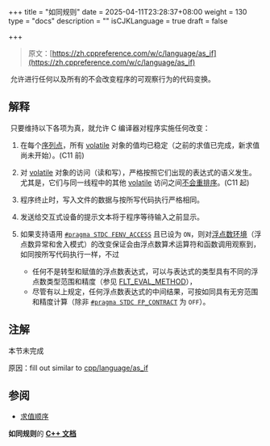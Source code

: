 +++
title = "如同规则"
date = 2025-04-11T23:28:37+08:00
weight = 130
type = "docs"
description = ""
isCJKLanguage = true
draft = false

+++

> 原文：[https://zh.cppreference.com/w/c/language/as_if](https://zh.cppreference.com/w/c/language/as_if)

​	允许进行任何以及所有的不会改变程序的可观察行为的代码变换。

## 解释

​	只要维持以下各项为真，就允许 C 编译器对程序实施任何改变：

1) 在每个[序列点](https://zh.cppreference.com/w/c/language/eval_order)，所有 [volatile](https://zh.cppreference.com/w/c/language/volatile) 对象的值均已稳定（之前的求值已完成，新求值尚未开始）。(C11 前)
1) 对 [volatile](https://zh.cppreference.com/w/c/language/volatile) 对象的访问（读和写），严格按照它们出现的表达式的语义发生。尤其是，它们与同一线程中的其他 [volatile](https://zh.cppreference.com/w/c/language/volatile) 访问之间[不会重排序](https://zh.cppreference.com/w/c/atomic/memory_order)。(C11 起)

2) 程序终止时，写入文件的数据与按所写代码执行严格相同。
3) 发送给交互式设备的提示文本将于程序等待输入之前显示。
4) 如果支持语用 [`#pragma STDC FENV_ACCESS`](https://zh.cppreference.com/w/c/preprocessor/impl#.E6.A0.87.E5.87.86.E8.AF.AD.E7.94.A8) 且已设为 `ON`，则对[浮点数环境](https://zh.cppreference.com/w/c/numeric/fenv)（浮点数异常和舍入模式）的改变保证会由浮点数算术运算符和函数调用观察到，如同按所写代码执行一样，不过
   - 任何不是转型和赋值的浮点数表达式，可以与表达式的类型具有不同的浮点数类型范围和精度（参见 [FLT_EVAL_METHOD](https://zh.cppreference.com/w/c/types/limits/FLT_EVAL_METHOD)），
   - 尽管有以上规定，任何浮点数表达式的中间结果，可按如同具有无穷范围和精度计算（除非 [`#pragma STDC FP_CONTRACT`](https://zh.cppreference.com/w/c/preprocessor/impl#Standard_pragmas) 为 `OFF`）。

## 注解

本节未完成 

原因：fill out similar to [cpp/language/as_if](https://zh.cppreference.com/w/cpp/language/as_if)

## 参阅

- [求值顺序](https://zh.cppreference.com/w/c/language/eval_order)

**如同规则**的 **[C++ 文档](https://zh.cppreference.com/w/cpp/language/as_if)**
